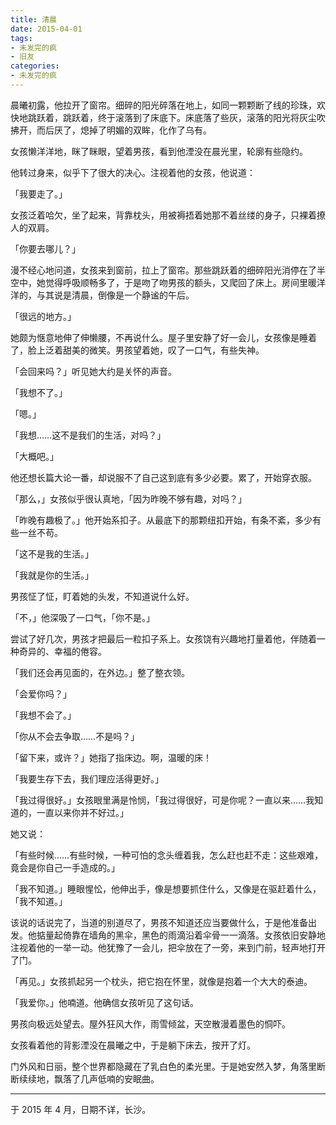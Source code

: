 ```yaml
---
title: 清晨
date: 2015-04-01
tags:
- 未发完的疯
- 旧友
categories:
- 未发完的疯
---
```


晨曦初露，他拉开了窗帘。细碎的阳光碎落在地上，如同一颗颗断了线的珍珠，欢快地跳跃着，跳跃着，终于滚落到了床底下。床底落了些灰，滚落的阳光将灰尘吹拂开，而后厌了，熄掉了明媚的双眸，化作了乌有。

女孩懒洋洋地，眯了眯眼，望着男孩，看到他湮没在晨光里，轮廓有些隐约。

他转过身来，似乎下了很大的决心。注视着他的女孩，他说道：

「我要走了。」

女孩泛着哈欠，坐了起来，背靠枕头，用被褥捂着她那不着丝缕的身子，只裸着撩人的双肩。

「你要去哪儿？」

漫不经心地问道，女孩来到窗前，拉上了窗帘。那些跳跃着的细碎阳光消停在了半空中，她觉得呼吸顺畅多了，于是吻了吻男孩的额头，又爬回了床上。房间里暖洋洋的，与其说是清晨，倒像是一个静谧的午后。

「很远的地方。」

她颇为惬意地伸了伸懒腰，不再说什么。屋子里安静了好一会儿，女孩像是睡着了，脸上泛着甜美的微笑。男孩望着她，叹了一口气，有些失神。

「会回来吗？」听见她大约是关怀的声音。

「我想不了。」

「嗯。」

「我想……这不是我们的生活，对吗？」

「大概吧。」

他还想长篇大论一番，却说服不了自己这到底有多少必要。累了，开始穿衣服。

「那么，」女孩似乎很认真地，「因为昨晚不够有趣，对吗？」

「昨晚有趣极了。」他开始系扣子。从最底下的那颗纽扣开始，有条不紊，多少有些一丝不苟。

「这不是我的生活。」

「我就是你的生活。」

男孩怔了怔，盯着她的头发，不知道说什么好。

「不，」他深吸了一口气，「你不是。」

尝试了好几次，男孩才把最后一粒扣子系上。女孩饶有兴趣地打量着他，伴随着一种奇异的、幸福的倦容。

「我们还会再见面的，在外边。」整了整衣领。

「会爱你吗？」

「我想不会了。」

「你从不会去争取……不是吗？」

「留下来，或许？」她指了指床边。啊，温暖的床！

「我要生存下去，我们理应活得更好。」

「我过得很好。」女孩眼里满是怜悯，「我过得很好，可是你呢？一直以来……我知道的，一直以来你并不好过。」

她又说：

「有些时候……有些时候，一种可怕的念头缠着我，怎么赶也赶不走：这些艰难，竟会是你自己一手造成的。」

「我不知道。」睡眼惺忪，他伸出手，像是想要抓住什么，又像是在驱赶着什么，「我不知道。」

该说的话说完了，当道的别道尽了，男孩不知道还应当要做什么，于是他准备出发。他掂量起倚靠在墙角的黑伞，黑色的雨滴沿着伞骨一一滴落。女孩依旧安静地注视着他的一举一动。他犹豫了一会儿，把伞放在了一旁，来到门前，轻声地打开了门。

「再见。」女孩抓起另一个枕头，把它抱在怀里，就像是抱着一个大大的泰迪。

「我爱你。」他喃道。他确信女孩听见了这句话。

男孩向极远处望去。屋外狂风大作，雨雪倾盆，天空散漫着墨色的恫吓。

女孩看着他的背影湮没在晨曦之中，于是躺下床去，按开了灯。

门外风和日丽，整个世界都隐藏在了乳白色的柔光里。于是她安然入梦，角落里断断续续地，飘落了几声低喃的安眠曲。

------

于 2015 年 4 月，日期不详，长沙。
